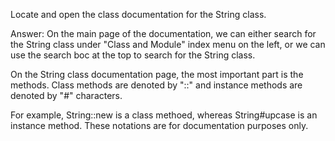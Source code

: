 Locate and open the class documentation for the String class.

Answer:
On the main page of the documentation, we can either search for the String class under "Class and Module" index menu on the left, or we can use the search boc at the top to search for the String class.

On the String class documentation page, the most important part is the methods.
Class methods are denoted by "::" and instance methods are denoted by "#" characters.

For example, String::new is a class methoed, whereas String#upcase is an instance method. These notations are for documentation purposes only.